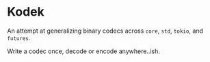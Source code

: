 # Kodek

An attempt at generalizing binary codecs across `core`, `std`, `tokio`, and `futures`.

Write a codec once, decode or encode anywhere..ish.
